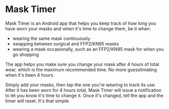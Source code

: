 # Mask Timer

Mask Timer is an Android app that helps you keep track of how long you have worn your masks and when it's time to change them, be it when:

* wearing the same mask continuously
* swapping between surgical and FFP2/KN95 masks
* wearing a mask occasionally, such as an FFP2/KN95 mask for when you go shopping

The app helps you make sure you change your mask after 4 hours of total wear, which is the maximum recommended time. No more guesstimating when it's been 4 hours.

Simply add your masks, then tap the one you're wearing to track its use. After it has been worn for 4 hours total, Mask Timer will issue a notification to let you know it's time to change it. Once it's changed, tell the app and the timer will reset. It's that simple.
